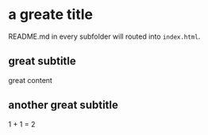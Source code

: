 # a greate title

README.md in every subfolder will routed into `index.html`.

## great subtitle

great content

## another great subtitle

1 + 1 = 2